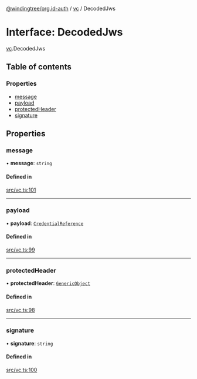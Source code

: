 [@windingtree/org.id-auth](../README.md) / [vc](../modules/vc.md) / DecodedJws

# Interface: DecodedJws

[vc](../modules/vc.md).DecodedJws

## Table of contents

### Properties

- [message](vc.DecodedJws.md#message)
- [payload](vc.DecodedJws.md#payload)
- [protectedHeader](vc.DecodedJws.md#protectedheader)
- [signature](vc.DecodedJws.md#signature)

## Properties

### message

• **message**: `string`

#### Defined in

[src/vc.ts:101](https://github.com/windingtree/org.id-sdk/blob/6904194/packages/auth/src/vc.ts#L101)

___

### payload

• **payload**: [`CredentialReference`](vc.CredentialReference.md)

#### Defined in

[src/vc.ts:99](https://github.com/windingtree/org.id-sdk/blob/6904194/packages/auth/src/vc.ts#L99)

___

### protectedHeader

• **protectedHeader**: [`GenericObject`](../modules/vc.md#genericobject)

#### Defined in

[src/vc.ts:98](https://github.com/windingtree/org.id-sdk/blob/6904194/packages/auth/src/vc.ts#L98)

___

### signature

• **signature**: `string`

#### Defined in

[src/vc.ts:100](https://github.com/windingtree/org.id-sdk/blob/6904194/packages/auth/src/vc.ts#L100)
